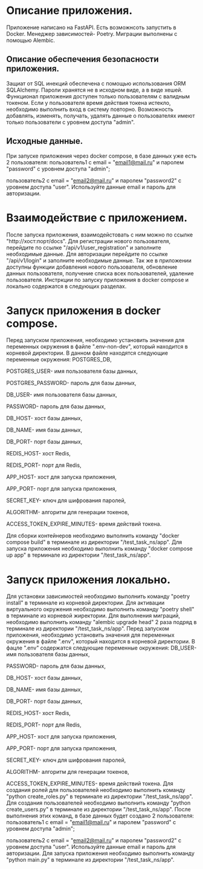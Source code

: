 # Описание приложения.
Приложение написано на FastAPI.
Есть возможнсоть запустить в Docker.
Менеджер зависимостей- Poetry.
Миграции выполнены с помощью Alembic.
## Описание обеспечения безопасности приложения.
Защиат от SQL инекций обеспечена с помощью использования ORM SQLAlchemy.
Пароли хранятся не в исходном виде, а в виде хешей.
Функционал приложения доступен только пользователям с валидным токеном.
Если у пользователя время действия токена истекло, необходимо выполнить вход в систему повторно.
Возможность добавлять, изменять, получать, удалять данные о пользователях имеют только пользователи
с уровнем доступа "admin".
## Исходные данные.
При запуске приложения через docker compose, в базе данных уже есть 2 пользователя:
пользователь1 c email = "email1@mail.ru" и паролем "password" с уровнем доступа "admin";

пользователь2 с email = "email2@mail.ru" и паролем "password2" с уровнем доступа "user".
Используйте данные email и пароль для авторизации.
# Взаимодействие с приложением.
После запуска приложения, взаимодейстовать с ним можно по ссылке "http://хост:порт/docs".
Для регистрации нового пользователя, перейдите по ссылке "/api/v1/user_registration" и заполните необходимые данные.
Для авторизации перейдите по ссылке "/api/v1/login" и заполните необходимые данные.
Так же в приложении доступны функции добавления нового пользователя, обновление данных пользователя, получение списка всех пользователей,
удаление пользователя.
Инстркции по запуску приложения в docker compose и локально содержатся в следующих разделах.
# Запуск приложения в docker compose.
Перед запуском приложения, необходимо установить значения для переменных окружения в файле ".env-non-dev",
который находится в корневой директории.
В данном файле находятся следующие переменные окружения:
POSTGRES_DB,

POSTGRES_USER- имя пользователя базы данных,

POSTGRES_PASSWORD- пароль для базы данных,

DB_USER- имя пользователя базы данных,

PASSWORD- пароль для базы данных,

DB_HOST- хост базы данных,

DB_NAME- имя базы данных,

DB_PORT- порт базы данных,

REDIS_HOST- хост Redis,

REDIS_PORT- порт для Redis,

APP_HOST- хост для запуска приложения,

APP_PORT- порт для запуска приложения,

SECRET_KEY- ключ для шифрования паролей,

ALGORITHM- алгоритм для генерации токенов,

ACCESS_TOKEN_EXPIRE_MINUTES- время действий токена.

Для сборки контейнеров необходимо выполнить команду "docker compose build" в терминале из директории
"/test_task_ns/app".
Для запуска приложения необходимо выполнить команду "docker compose up app" в терминале из директории
"/test_task_ns/app".
# Запуск приложения локально.
Для установки зависимостей необходимо выполнить команду "poetry install" в терминале из корневой директории.
Для активации виртуального окружения необходимо выполнить команду "poetry shell" в терминале из корневой жиректории.
Для выполнения миграций, необходимо выполнить команду "alembic upgrade head" 2 раза подряд в терминале из директории
"/test_task_ns/app".
Перед запуском приложения, необходимо установить значения для переменных окружения в файле ".env", который находится в корневой директории.
В фацле ".env" содержатся следующие переменные окружения:
DB_USER- имя пользователя базы данных,

PASSWORD- пароль для базы данных,

DB_HOST- хост базы данных,

DB_NAME- имя базы данных,

DB_PORT- порт базы данных,

REDIS_HOST- хост Redis,

REDIS_PORT- порт для Redis,

APP_HOST- хост для запуска приложения,

APP_PORT- порт для запуска приложения,

SECRET_KEY- ключ для шифрования паролей,

ALGORITHM- алгоритм для генерации токенов,

ACCESS_TOKEN_EXPIRE_MINUTES- время действий токена.
Для создания ролей для пользователей необходимо выполнить команду "python create_roles.py" в терминале из директории
"/test_task_ns/app".
Для создания пользователей необходимо выполнить команду "python create_users.py" в терминале из директории
"/test_task_ns/app".
После выполнения этих команд, в базе данных будет создано 2 пользователя:
пользователь1 c email = "email1@mail.ru" и паролем "password" с уровнем доступа "admin";

пользователь2 с email = "email2@mail.ru" и паролем "password2" с уровнем доступа "user".
Используйте данные email и пароль для авторизации.
Для запуска приложения необходимо выполнить команду "python main.py" в терминале из директории
"/test_task_ns/app".
